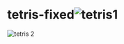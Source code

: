 # tetris-fixed![tetris1](https://user-images.githubusercontent.com/100645024/164338440-57eb124a-091d-4399-b44a-5da3ed5dd4f2.png)
![tetris 2](https://user-images.githubusercontent.com/100645024/164338444-20236839-208d-4d0a-b067-4338df81b620.png)
